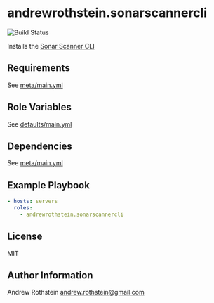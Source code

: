 andrewrothstein.sonarscannercli
=========
![Build Status](https://github.com/andrewrothstein/ansible-sonarscannercli/actions/workflows/build.yml/badge.svg)

Installs the [Sonar Scanner CLI](https://github.com/SonarSource/sonar-scanner-cli)

Requirements
------------

See [meta/main.yml](meta/main.yml)

Role Variables
--------------

See [defaults/main.yml](defaults/main.yml)

Dependencies
------------

See [meta/main.yml](meta/main.yml)

Example Playbook
----------------

```yml
- hosts: servers
  roles:
    - andrewrothstein.sonarscannercli
```

License
-------

MIT

Author Information
------------------

Andrew Rothstein <andrew.rothstein@gmail.com>
